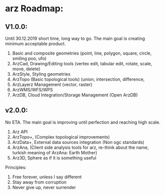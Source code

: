 # arz Roadmap:
## V1.0.0:
Until 30.12.2019 short time, long way to go. The main goal is creating minimum acceptable product.
1. Basic and composite geometries (point, line, polygon, square, circle, smiling poo, ufo)
2. ArzCad, Drawing/Editing tools (vertex edit, tabular edit, rotate, scale, move, delete)
3. ArzStyle, Styling geometries
4. ArzTopo (Basic topological tools) (union, intersection, difference, 
5. ArzLayerz Management (vector, raster)
6. ArzWMS/WFS/WPS 
7. ArzDB, Cloud Integration/Storage Management (Open ArzDB)

## v2.0.0:
No ETA. The main goal is improving until perfection and reaching high scale.
1. Arz API
2. ArzTopo+, (Complex topological improvements)
3. ArzData+, External data sources integration (Non ogc standards)
4. ArzAna, (Client side analysis tools for arz, re-think about the name, turkish meaning of ArzAna: Earth Mother)
5. Arz3D, Sphere as if it is something useful

Principles:
1. Free forever, unless I say different
2. Stay away from corruption
3. Never give up, never surrender
